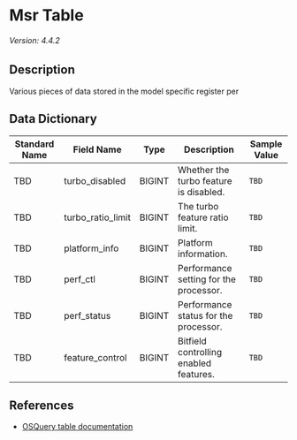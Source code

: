# Msr Table
###### Version: 4.4.2

## Description
Various pieces of data stored in the model specific register per 

## Data Dictionary
|Standard Name|Field Name|Type|Description|Sample Value|
|---|---|---|---|---|
|TBD|turbo_disabled|BIGINT|Whether the turbo feature is disabled.|`TBD`|
|TBD|turbo_ratio_limit|BIGINT|The turbo feature ratio limit.|`TBD`|
|TBD|platform_info|BIGINT|Platform information.|`TBD`|
|TBD|perf_ctl|BIGINT|Performance setting for the processor.|`TBD`|
|TBD|perf_status|BIGINT|Performance status for the processor.|`TBD`|
|TBD|feature_control|BIGINT|Bitfield controlling enabled features.|`TBD`|

## References
* [OSQuery table documentation](https://osquery.io/schema/current#msr)
